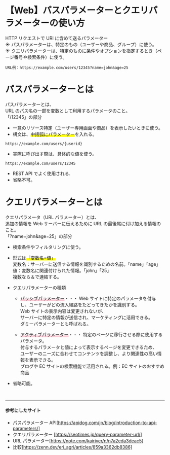 # 【Web】パスパラメーターとクエリパラメーターの使い方

HTTP リクエストで URI に含めて送るパラメーター  
☀︎ パスパラメーターは、特定のもの（ユーザーや商品、グループ）に使う。  
☀︎ クエリパラメーターは、特定のものに条件やオプションを指定するとき（ページ番号や検索条件）に使う。

```URL
URL例：https://example.com/users/12345?name=john&age=25

```

# パスパラメーターとは

パスパラメーターとは、  
URL のパス名の一部を変数として利用するパラメータのこと。  
「/12345」の部分

- 一意のリソース特定（ユーザー専用画面や商品）を表示したいときに使う。
- 構文は、<span style="background: linear-gradient(transparent 60%, #ffff00 60%);">中括弧にパラメーター</span>を入れる。

```URL
https://example.com/users/{userid}
```

- 実際に呼び出す際は、具体的な値を使う。

```URL
https://example.com/users/12345
```

- REST API でよく使用される.
- 省略不可。

# クエリパラメーターとは

クエリパラメータ（URL パラメーター）とは、  
追加の情報を Web サーバーに伝えるために URL の最後尾に付け加える情報のこと。  
「?name=john&age=25」の部分

- 検索条件やフィルタリングに使う。

- 形式は<span style="background: linear-gradient(transparent 60%, #ffff00 60%);">「変数名=値」</span>  
  変数名：サーバーに送信する情報を識別するための名前。「name」「age」  
  値：変数名に関連付けられた情報。「john」「25」  
  複数なら＆で連結する。

- クエリパラメーターの種類

  - <span style="background: linear-gradient(transparent 40%, #F9C1CF 100%);">パッシブパラメーター</span>・・・
    Web サイトに特定のパラメータを付与し、ユーザーがどの流入経路をたどってきたかを識別する。  
    Web サイトの表示内容は変更されないが、  
    サーバーに特定の情報が送信され、マーケティングに活用できる。  
    ダミーパラメーターとも呼ばれる。

  - <span style="background: linear-gradient(transparent 40%, #F9C1CF 100%);">アクティブパラメーター</span>・・・
    特定のページに移行させる際に使用するパラメータ。  
    付与するパラメータと値によって表示するページを変更できるため、  
    ユーザーのニーズに合わせてコンテンツを調整し、より関連性の高い情報を表示できる。  
    ブログや EC サイトの検索機能で活用される。例：EC サイトのおすすめ商品

- 省略可能。

<br>

---

#### 参考にしたサイト

- パスパラメーター API[https://apidog.com/jp/blog/introduction-to-api-parameters/]
- クエリパラメーター [https://seotimes.jp/query-parameter-url/]
- URL パラメーター[https://note.com/kairiver/n/n7a2eda3deac5]
- 比較[https://zenn.dev/eri_agri/articles/859a3362db8386]
